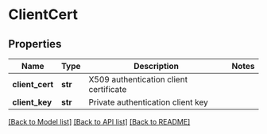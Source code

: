 # ClientCert


## Properties
Name | Type | Description | Notes
------------ | ------------- | ------------- | -------------
**client_cert** | **str** | X509 authentication client certificate | 
**client_key** | **str** | Private authentication client key | 

[[Back to Model list]](../README.md#documentation-for-models) [[Back to API list]](../README.md#documentation-for-api-endpoints) [[Back to README]](../README.md)


